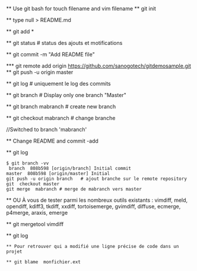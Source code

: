 ** Use git bash for  touch filename and  vim  filename 
** git init


**  type null > README.md

** git add *

** git status  #  status des ajouts et motifications

** git  commit -m  "Add README file"

*** git remote add origin https://github.com/sanogotech/gitdemosample.git
**  git push -u origin master

** git log # uniquement le log des commits

**  git  branch  # Display  only one branch  "Master"

**  git  branch  mabranch   # create new branch

**  git  checkout  mabranch  # change branche

//Switched to branch 'mabranch'

**  Change  README and  commit -add

** git log
```
$ git branch -vv
 branch  808b598 [origin/branch] Initial commit                                                                                                                         master  808b598 [origin/master] Initial 
git push -u origin branch   # ajout branche sur le remote repository
git  checkout master
git merge  mabranch # merge de mabranch vers master
```
** OU À vous de tester parmi les nombreux outils existants : vimdiff, meld, opendiff, kdiff3, tkdiff, xxdiff, tortoisemerge, gvimdiff, diffuse, ecmerge, p4merge, araxis, emerge

** git mergetool vimdiff

** git log

```
** Pour retrouver qui a modifié une ligne précise de code dans un projet

** git blame  monfichier.ext

```
